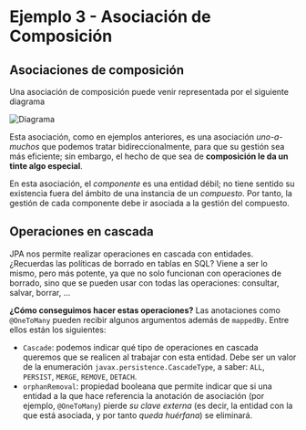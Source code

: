 # Ejemplo 3 - Asociación de Composición

## Asociaciones de composición

Una asociación de composición puede venir representada por el siguiente diagrama

![Diagrama](./uml.jpg)

Esta asociación, como en ejemplos anteriores, es una asociación _uno-a-muchos_ que podemos tratar bidireccionalmente, para que su gestión sea más eficiente; sin embargo, el hecho de que sea de **composición le da un tinte algo especial**.

En esta asociación, el _componente_ es una entidad débil; no tiene sentido su existencia fuera del ámbito de una instancia de un _compuesto_. Por tanto, la gestión de cada componente debe ir asociada a la gestión del compuesto.

## Operaciones en cascada

JPA nos permite realizar operaciones en cascada con entidades. ¿Recuerdas las políticas de borrado en tablas en SQL? Viene a ser lo mismo, pero más potente, ya que no solo funcionan con operaciones de borrado, sino que se pueden usar con todas las operaciones: consultar, salvar, borrar, ...

**¿Cómo conseguimos hacer estas operaciones?** Las anotaciones como `@OneToMany` pueden recibir algunos argumentos además de `mappedBy`. Entre ellos están los siguientes:

- `Cascade`: podemos indicar qué tipo de operaciones en cascada queremos que se realicen al trabajar con esta entidad. Debe ser un valor de la enumeración `javax.persistence.CascadeType`, a saber: `ALL`, `PERSIST`, `MERGE`, `REMOVE`, `DETACH`.
- `orphanRemoval`: propiedad booleana que permite indicar que si una entidad a la que hace referencia la anotación de asociación (por ejemplo, `@OneToMany`) pierde _su clave externa_ (es decir, la entidad con la que está asociada, y por tanto _queda huérfana_) se eliminará.  
